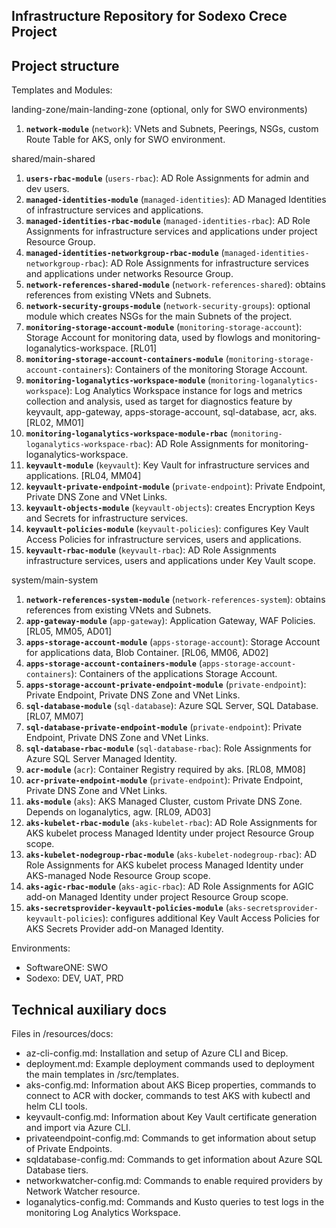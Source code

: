 Infrastructure Repository for Sodexo Crece Project
--------------------------------------------------

## Project structure

Templates and Modules:

landing-zone/main-landing-zone (optional, only for SWO environments)

1. **`network-module`** (`network`): VNets and Subnets, Peerings, NSGs, custom Route Table for AKS, only for SWO environment.

shared/main-shared

1. **`users-rbac-module`** (`users-rbac`): AD Role Assignments for admin and dev users.
2. **`managed-identities-module`** (`managed-identities`): AD Managed Identities of infrastructure services and applications.
3. **`managed-identities-rbac-module`** (`managed-identities-rbac`): AD Role Assignments for infrastructure services and applications under project Resource Group.
4. **`managed-identities-networkgroup-rbac-module`** (`managed-identities-networkgroup-rbac`): AD Role Assignments for infrastructure services and applications under networks Resource Group.
5. **`network-references-shared-module`** (`network-references-shared`): obtains references from existing VNets and Subnets.
6. **`network-security-groups-module`** (`network-security-groups`): optional module which creates NSGs for the main Subnets of the project.
7. **`monitoring-storage-account-module`** (`monitoring-storage-account`): Storage Account for monitoring data, used by flowlogs and monitoring-loganalytics-workspace. \[RL01\]
8. **`monitoring-storage-account-containers-module`** (`monitoring-storage-account-containers`): Containers of the monitoring Storage Account.
9. **`monitoring-loganalytics-workspace-module`** (`monitoring-loganalytics-workspace`): Log Analytics Workspace instance for logs and metrics collection and analysis, used as target for diagnostics feature by keyvault, app-gateway, apps-storage-account, sql-database, acr, aks. \[RL02, MM01\]
10. **`monitoring-loganalytics-workspace-module-rbac`** (`monitoring-loganalytics-workspace-rbac`): AD Role Assignments for monitoring-loganalytics-workspace.
11. **`keyvault-module`** (`keyvault`): Key Vault for infrastructure services and applications. \[RL04, MM04\]
12. **`keyvault-private-endpoint-module`** (`private-endpoint`): Private Endpoint, Private DNS Zone and VNet Links.
13. **`keyvault-objects-module`** (`keyvault-objects`): creates Encryption Keys and Secrets for infrastructure services.
14. **`keyvault-policies-module`** (`keyvault-policies`): configures Key Vault Access Policies for infrastructure services, users and applications.
15. **`keyvault-rbac-module`** (`keyvault-rbac`): AD Role Assignments infrastructure services, users and applications under Key Vault scope.

system/main-system

1. **`network-references-system-module`** (`network-references-system`): obtains references from existing VNets and Subnets.
2. **`app-gateway-module`** (`app-gateway`): Application Gateway, WAF Policies. \[RL05, MM05, AD01\]
3. **`apps-storage-account-module`** (`apps-storage-account`): Storage Account for applications data, Blob Container. [RL06, MM06, AD02\]
4. **`apps-storage-account-containers-module`** (`apps-storage-account-containers`): Containers of the applications Storage Account.
5. **`apps-storage-account-private-endpoint-module`** (`private-endpoint`): Private Endpoint, Private DNS Zone and VNet Links.
6. **`sql-database-module`** (`sql-database`): Azure SQL Server, SQL Database. \[RL07, MM07\]
7. **`sql-database-private-endpoint-module`** (`private-endpoint`): Private Endpoint, Private DNS Zone and VNet Links.
8. **`sql-database-rbac-module`** (`sql-database-rbac`): Role Assignments for Azure SQL Server Managed Identity.
9. **`acr-module`** (`acr`): Container Registry required by aks. \[RL08, MM08\]
10. **`acr-private-endpoint-module`** (`private-endpoint`): Private Endpoint, Private DNS Zone and VNet Links.
11. **`aks-module`** (`aks`): AKS Managed Cluster, custom Private DNS Zone. Depends on loganalytics, agw. \[RL09, AD03\]
12. **`aks-kubelet-rbac-module`** (`aks-kubelet-rbac`): AD Role Assignments for AKS kubelet process Managed Identity under project Resource Group scope.
13. **`aks-kubelet-nodegroup-rbac-module`** (`aks-kubelet-nodegroup-rbac`): AD Role Assignments for AKS kubelet process Managed Identity under AKS-managed Node Resource Group scope.
14. **`aks-agic-rbac-module`** (`aks-agic-rbac`): AD Role Assignments for AGIC add-on Managed Identity under project Resource Group scope.
15. **`aks-secretsprovider-keyvault-policies-module`** (`aks-secretsprovider-keyvault-policies`): configures additional Key Vault Access Policies for AKS Secrets Provider add-on Managed Identity.

Environments:

* SoftwareONE: SWO
* Sodexo: DEV, UAT, PRD

## Technical auxiliary docs

Files in /resources/docs:

* az-cli-config.md: Installation and setup of Azure CLI and Bicep.
* deployment.md: Example deployment commands used to deployment the main templates in /src/templates.
* aks-config.md: Information about AKS Bicep properties, commands to connect to ACR with docker, commands to test AKS with kubectl and helm CLI tools.
* keyvault-config.md: Information about Key Vault certificate generation and import via Azure CLI.
* privateendpoint-config.md: Commands to get information about setup of Private Endpoints.
* sqldatabase-config.md: Commands to get information about Azure SQL Database tiers.
* networkwatcher-config.md: Commands to enable required providers by Network Watcher resource.
* loganalytics-config.md: Commands and Kusto queries to test logs in the monitoring Log Analytics Workspace.